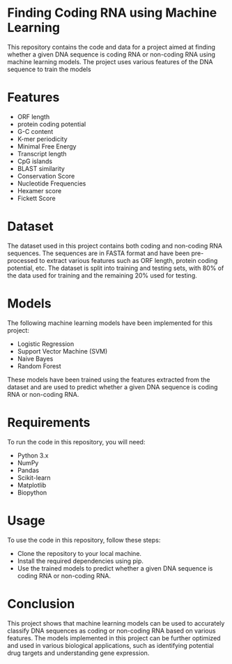 #  Finding Coding RNA using Machine Learning

This repository contains the code and data for a project aimed at finding whether a given DNA sequence is coding RNA or non-coding RNA using machine learning models. The project uses various features of the DNA sequence to train the models

# Features
-  ORF length
-  protein coding potential
-  G-C content
-  K-mer periodicity
-  Minimal Free Energy
-  Transcript length
-  CpG islands
-  BLAST similarity
-  Conservation Score
-  Nucleotide Frequencies
-  Hexamer score  
-  Fickett Score  

# Dataset

The dataset used in this project contains both coding and non-coding RNA sequences. The sequences are in FASTA format and have been pre-processed to extract various features such as ORF length, protein coding potential, etc. The dataset is split into training and testing sets, with 80% of the data used for training and the remaining 20% used for testing.

# Models

The following machine learning models have been implemented for this project:

-    Logistic Regression
-    Support Vector Machine (SVM)
-    Naive Bayes
-    Random Forest

These models have been trained using the features extracted from the dataset and are used to predict whether a given DNA sequence is coding RNA or non-coding RNA.

# Requirements

To run the code in this repository, you will need:

-    Python 3.x
-    NumPy
-    Pandas
-    Scikit-learn
-    Matplotlib
-    Biopython

# Usage

To use the code in this repository, follow these steps:

 -   Clone the repository to your local machine.
 -   Install the required dependencies using pip.
 -   Use the trained models to predict whether a given DNA sequence is coding RNA or non-coding RNA.

# Conclusion

This project shows that machine learning models can be used to accurately classify DNA sequences as coding or non-coding RNA based on various features. The models implemented in this project can be further optimized and used in various biological applications, such as identifying potential drug targets and understanding gene expression.
